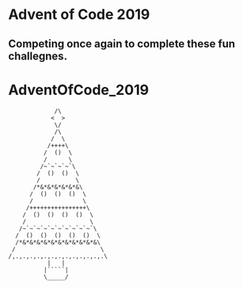 # Advent of Code 2019

## Competing once again to complete these fun challegnes. 
# AdventOfCode_2019
```
             /\
            <  >
             \/
             /\
            /  \
           /++++\
          /  ()  \
          /      \
         /~`~`~`~`\
        /  ()  ()  \
        /          \
       /*&*&*&*&*&*&\
      /  ()  ()  ()  \
      /              \
     /++++++++++++++++\
    /  ()  ()  ()  ()  \
    /                  \
   /~`~`~`~`~`~`~`~`~`~`\
  /  ()  ()  ()  ()  ()  \
  /*&*&*&*&*&*&*&*&*&*&*&\
 /                        \
/,.,.,.,.,.,.,.,.,.,.,.,.,.\
           |   |
          |`````|
          \_____/
```
